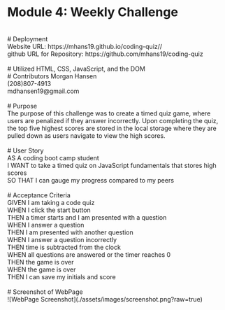 # Module 4: Weekly Challenge<br>
<br>
# Deployment<br>
Website URL: https://mhans19.github.io/coding-quiz//<br>
github URL for Repository: https://github.com/mhans19/coding-quiz<br>
<br>
# Utilized HTML, CSS, JavaScript, and the DOM<br>
# Contributors Morgan Hansen<br>
(208)807-4913<br>
mdhansen19@gmail.com<br>
<br>
# Purpose<br>
The purpose of this challenge was to create a timed quiz game, where users are penalized if they answer incorrectly. Upon completing the quiz, the top five highest scores are stored in the local storage where they are pulled down as users navigate to view the high scores.<br>
<br>
# User Story<br>
AS A coding boot camp student<br>
I WANT to take a timed quiz on JavaScript fundamentals that stores high scores<br>
SO THAT I can gauge my progress compared to my peers<br>
<br>
# Acceptance Criteria<br>
GIVEN I am taking a code quiz<br>
WHEN I click the start button<br>
THEN a timer starts and I am presented with a question<br>
WHEN I answer a question<br>
THEN I am presented with another question<br>
WHEN I answer a question incorrectly<br>
THEN time is subtracted from the clock<br>
WHEN all questions are answered or the timer reaches 0<br>
THEN the game is over<br>
WHEN the game is over<br>
THEN I can save my initials and score<br>
<br>
# Screenshot of WebPage <br>
![WebPage Screenshot](./assets/images/screenshot.png?raw=true)